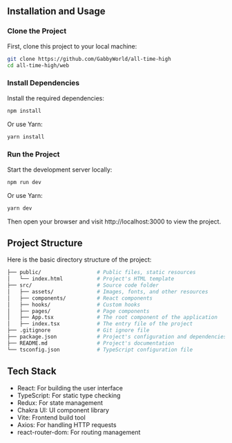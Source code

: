 ## Installation and Usage

### Clone the Project

First, clone this project to your local machine:

```bash
git clone https://github.com/GabbyWorld/all-time-high
cd all-time-high/web
```

### Install Dependencies
Install the required dependencies:

```bash
npm install
```

Or use Yarn:
```bash
yarn install
```

### Run the Project
Start the development server locally:
```bash
npm run dev
```

Or use Yarn:
```bash
yarn dev
```

Then open your browser and visit http://localhost:3000 to view the project.

## Project Structure
Here is the basic directory structure of the project:

```bash
├── public/                  # Public files, static resources
│   └── index.html           # Project's HTML template
├── src/                     # Source code folder
│   ├── assets/              # Images, fonts, and other resources
│   ├── components/          # React components
│   ├── hooks/               # Custom hooks
│   ├── pages/               # Page components
│   ├── App.tsx              # The root component of the application
│   ├── index.tsx            # The entry file of the project
├── .gitignore               # Git ignore file
├── package.json             # Project's configuration and dependencies
├── README.md                # Project's documentation
└── tsconfig.json            # TypeScript configuration file

```
## Tech Stack
- React: For building the user interface
- TypeScript: For static type checking
- Redux: For state management
- Chakra UI: UI component library
- Vite: Frontend build tool
- Axios: For handling HTTP requests
- react-router-dom: For routing management
